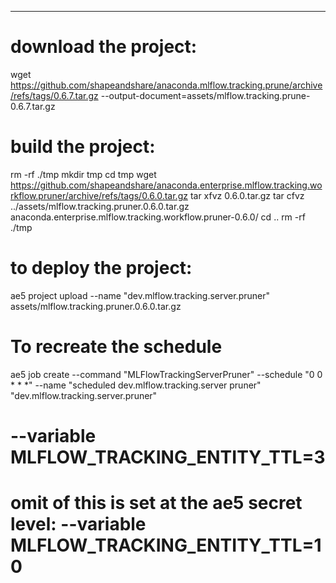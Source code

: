 -------------------------------------
# download the project:
wget https://github.com/shapeandshare/anaconda.mlflow.tracking.prune/archive/refs/tags/0.6.7.tar.gz --output-document=assets/mlflow.tracking.prune-0.6.7.tar.gz


# build the project:
rm -rf ./tmp
mkdir tmp
cd tmp
wget https://github.com/shapeandshare/anaconda.enterprise.mlflow.tracking.workflow.pruner/archive/refs/tags/0.6.0.tar.gz
tar xfvz 0.6.0.tar.gz
tar cfvz ../assets/mlflow.tracking.pruner.0.6.0.tar.gz anaconda.enterprise.mlflow.tracking.workflow.pruner-0.6.0/
cd ..
rm -rf ./tmp

# to deploy the project:
ae5 project upload --name "dev.mlflow.tracking.server.pruner" assets/mlflow.tracking.pruner.0.6.0.tar.gz

# To recreate the schedule
ae5 job create --command "MLFlowTrackingServerPruner" --schedule "0 0 * * *" --name "scheduled dev.mlflow.tracking.server pruner" "dev.mlflow.tracking.server.pruner"
# --variable MLFLOW_TRACKING_ENTITY_TTL=3 
# omit of this is set at the ae5 secret level: --variable MLFLOW_TRACKING_ENTITY_TTL=10 
